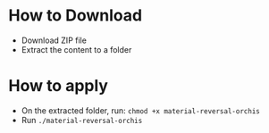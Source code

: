 # How to Download
- Download ZIP file
- Extract the content to a folder
# How to apply
- On the extracted folder, run: 
`chmod +x material-reversal-orchis`
- Run `./material-reversal-orchis`
